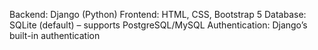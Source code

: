 Backend: Django (Python)
Frontend: HTML, CSS, Bootstrap 5
Database: SQLite (default) – supports PostgreSQL/MySQL
Authentication: Django’s built-in authentication
